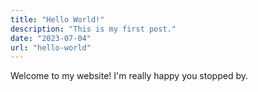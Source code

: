 ```yaml
---
title: "Hello World!"
description: "This is my first post."
date: "2023-07-04"
url: "hello-world"
---
```

Welcome to my website! I'm really happy you stopped by.
